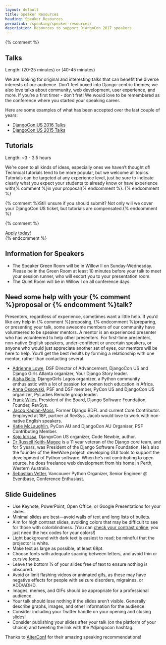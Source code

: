 ```yaml
---
layout: default
title: Speaker Resources
heading: Speaker Resources
permalink: /speaking/speaker-resources/
description: Resources to support DjangoCon 2017 speakers
---
```


{% comment %}
##  Talks

Length: (20-25 minutes) or (40-45 minutes)

We are looking for original and interesting talks that can benefit the diverse interests of our audience. Don’t feel boxed into Django-centric themes; we also love talks about community, web development, user experience, and more. If you’re a first timer - don’t fret! We would love to be remembered as the conference where you started your speaking career.

Here are some examples of what has been accepted over the last couple of years:

* [DjangoCon US 2016 Talks](https://2016.djangocon.us/schedule/general-sessions/)
* [DjangoCon US 2015 Talks](https://2015.djangocon.us/schedule/general-sessions/)

##  Tutorials

Length: ~3 - 3.5 hours

We’re open to all kinds of ideas, especially ones we haven’t thought of! Technical tutorials tend to be more popular, but we welcome all topics. Tutorials can be targeted at any experience level, just be sure to indicate clearly what you expect your students to already know or have experience with{% comment %}in your proposal{% endcomment %}.
{% endcomment %}

{% comment %}Still unsure if you should submit? Not only will we cover your DjangoCon US ticket, but tutorials are compensated.{% endcomment %}

{% comment %}
<div class="row">
    <div class="column">
        <a class="button hollow theme-shakespeare" href="https://www.papercall.io/djangocon-us-2017">Apply today!</a>
    </div>
</div>
{% endcomment %}

## Information for Speakers
* The Speaker Green Room will be in Willow II on Sunday-Wednesday. Please be in the Green Room at least 10 minutes before your talk to meet your session runner, who will escort you to your presentation room.  
* The Quiet Room will be in Willow I on all conference days.

## Need some help with your {% comment %}proposal or {% endcomment %}talk?

Presenters, regardless of experience, sometimes want a little help. If you’d like any help in {% comment %}proposing, {% endcomment %}preparing, or presenting your talk, some awesome members of our community have volunteered to be speaker mentors. A mentor is an experienced presenter who has volunteered to help other presenters. For first-time presenters, non-native English speakers, under-confident or uncertain speakers, or anyone who would just appreciate another set of eyes, our mentors will be here to help. You’ll get the best results by forming a relationship with one mentor, rather than contacting several.

* [Adrienne Lowe](mailto:adrienne@djangoproject.com), DSF Director of Advancement, DjangoCon US and Django Girls Atlanta organizer, Your Django Story leader.
* [Aisha Bello](mailto:aishabello2050@gmail.com), DjangoGirls Lagos organizer, a Python community enthusiastic with a lot of passion for women tech education in Africa.
* [Anna Ossowski](mailto:ossanna16@gmx.de), PSF and DSF member, PyCon US and DjangoCon US organizer, PyLadies Remote group leader.
* [Frank Wiles](mailto:frank@revsys.com), President of the Board, Django Software Foundation, Founder, RevSys.
* [Jacob Kaplan-Moss](mailto:jacob@jacobian.org), Former Django BDFL and current Core Contributor. Employed at 18F, partner at RevSys. Jacob would love to work with non-native English speakers.
* [Katie McLaughlin](mailto:katie@glasnt.com), PyCon AU and DjangoCon AU Organiser, PSF Contributing Member.
* [Kojo Idrissa](mailto:kojo.idrissa@gmail.com), DjangoCon US organizer, Code Newbie, author.
* [Dr Russell Keith-Magee](mailto:russell@keith-magee.com) is a 11 year veteran of the Django core team, and for 5 years, was President of the Django Software Foundation. He’s also the founder of the BeeWare project, developing GUI tools to support the development of Python software. When he’s not contributing to open source, he does freelance web development from his home in Perth, Western Australia.
* [Sebastian Vetter](mailto:seb@roadsi.de), Vancouver Python Organizer, Senior Engineer @ Eventbase, Conference Enthusiast.

## Slide Guidelines

* Use Keynote, PowerPoint, Open Office, or Google Presentations for your slides.
* Minimal slides are best—avoid walls of text and long lists of bullets.
* Aim for high contrast slides, avoiding colors that may be difficult to see for those with colorblindness. (You can [check your contrast online](http://webaim.org/resources/contrastchecker/); you just need the hex codes for your colors!)
* Light background with dark text is easiest to read; be mindful that the projector is white.
* Make text as large as possible, at least 68pt.
* Choose fonts with adequate spacing between letters, and avoid thin or cursive fonts.
* Leave the bottom ⅓ of your slides free of text to ensure nothing is obscured.
* Avoid or limit flashing videos or animated gifs, as these may have negative effects for people with seizure disorders, migraines, or ADD/ADHD.
* Images, memes, and GIFs should be appropriate for a professional audience.
* Your talk should lose nothing if the slides aren’t visible. Generally describe graphs, images, and other information for the audience.
* Consider including your Twitter handle on your opening and closing slides!
* Consider publishing your slides after your talk (on the platform of your choice) and tweeting the link with the #djangocon hashtag.

Thanks to [AlterConf](https://www.alterconf.com/speak) for their amazing speaking recommendations!
